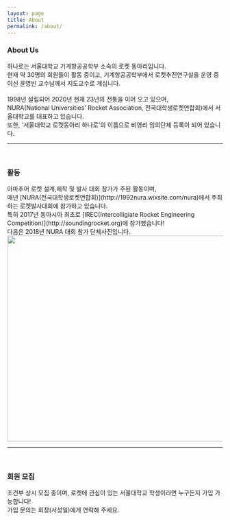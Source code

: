 ```yaml
---
layout: page
title: About
permalink: /about/
---
```

<h3>About Us</h3>
하나로는 서울대학교 기계항공공학부 소속의 로켓 동아리입니다.<br/>
현재 약 30명의 회원들이 활동 중이고, 기계항공공학부에서 로켓추진연구실을 운영 중이신 윤영빈 교수님께서 지도교수로 계십니다.<br/><br/>
1998년 설립되어 2020년 현재 23년의 전통을 이어 오고 있으며, <br/>
NURA(National Universities' Rocket Association, 전국대학생로켓연합회)에서 서울대학교를 대표하고 있습니다.<br/>
또한, '서울대학교 로켓동아리 하나로'의 이름으로 비영리 임의단체 등록이 되어 있습니다.<br/>


* * *
<br/>
<h3>활동</h3>
아마추어 로켓 설계,제작 및 발사 대회 참가가 주된 활동이며, <br/>매년 [NURA(전국대학생로켓연합회)](http://1992nura.wixsite.com/nura)에서 주최하는 로켓발사대회에 참가하고 있습니다.<br/>
특히 2017년 동아시아 최초로 [IREC(Intercolligiate Rocket Engineering Competition)](http://soundingrocket.org)에 참가했습니다!<br/>
다음은 2018년 NURA 대회 참가 단체사진입니다.<br/>
<img src="https://github.com/hsb6350/hanaro.github.io/blob/master/assets/NURA2018.jpg?raw=true" width="720" height="480" />


* * *
<br/>
<h3>회원 모집</h3>
조건부 상시 모집 중이며, 로켓에 관심이 있는 서울대학교 학생이라면 누구든지 가입 가능합니다! <br/>
가입 문의는 회장(서성일)에게 연락해 주세요.
